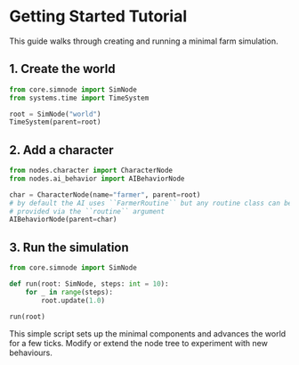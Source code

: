 # Getting Started Tutorial

This guide walks through creating and running a minimal farm simulation.

## 1. Create the world

```python
from core.simnode import SimNode
from systems.time import TimeSystem

root = SimNode("world")
TimeSystem(parent=root)
```

## 2. Add a character

```python
from nodes.character import CharacterNode
from nodes.ai_behavior import AIBehaviorNode

char = CharacterNode(name="farmer", parent=root)
# by default the AI uses ``FarmerRoutine`` but any routine class can be
# provided via the ``routine`` argument
AIBehaviorNode(parent=char)
```

## 3. Run the simulation

```python
from core.simnode import SimNode

def run(root: SimNode, steps: int = 10):
    for _ in range(steps):
        root.update(1.0)

run(root)
```

This simple script sets up the minimal components and advances the world
for a few ticks. Modify or extend the node tree to experiment with new
behaviours.
